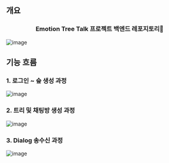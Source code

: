 ## 개요

<h3 align="center">Emotion Tree Talk 프로젝트 백엔드 레포지토리🎄 </h3>

![image](https://github.com/user-attachments/assets/131ba91f-6ec4-47b8-b105-d93fd0133cb1)

## 기능 흐름

### 1. 로그인 ~ 숲 생성 과정

![image](https://github.com/user-attachments/assets/bab96f26-a640-4a3e-bb41-6fb5df58f15d)

### 2. 트리 및 채팅방 생성 과정

![image](https://github.com/user-attachments/assets/6c32e720-fb98-4673-9e52-13239d8c6017)

### 3. Dialog 송수신 과정

![image](https://github.com/user-attachments/assets/fba1454e-dbe3-47b6-a3c0-5f15dc0d3f9f)
